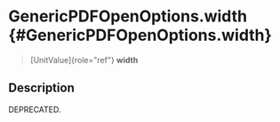 GenericPDFOpenOptions.width {#GenericPDFOpenOptions.width}
===========================

> [UnitValue]{role="ref"} **width**

Description
-----------

DEPRECATED.
